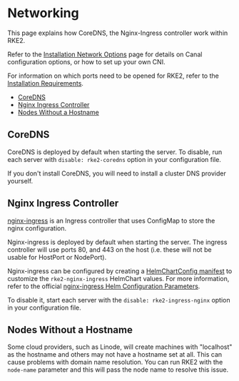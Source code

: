 # Networking

This page explains how CoreDNS, the Nginx-Ingress controller work within RKE2.

Refer to the [Installation Network Options](install/network_options.md) page for details on Canal configuration options, or how to set up your own CNI.

For information on which ports need to be opened for RKE2, refer to the [Installation Requirements](install/requirements.md).

- [CoreDNS](#coredns)
- [Nginx Ingress Controller](#nginx-ingress-controller)
- [Nodes Without a Hostname](#nodes-without-a-hostname)

## CoreDNS

CoreDNS is deployed by default when starting the server. To disable, run each server with `disable: rke2-coredns` option in your configuration file.

If you don't install CoreDNS, you will need to install a cluster DNS provider yourself.

## Nginx Ingress Controller

[nginx-ingress](https://github.com/kubernetes/ingress-nginx) is an Ingress controller that uses ConfigMap to store the nginx configuration.

Nginx-ingress is deployed by default when starting the server. The ingress controller will use ports 80, and 443 on the host (i.e. these will not be usable for HostPort or NodePort).

Nginx-ingress can be configured by creating a [HelmChartConfig manifest](helm.md#customizing-packaged-components-with-helmchartconfig) to customize the `rke2-nginx-ingress` HelmChart values. For more information, refer to the official [nginx-ingress Helm Configuration Parameters](https://github.com/helm/charts/tree/cfcf87ac254dcbb2d4aa1c866e20dd7e8e55b8e5/stable/nginx-ingress#configuration).

To disable it, start each server with the `disable: rke2-ingress-nginx` option in your configuration file.

## Nodes Without a Hostname

Some cloud providers, such as Linode, will create machines with "localhost" as the hostname and others may not have a hostname set at all. This can cause problems with domain name resolution. You can run RKE2 with the `node-name` parameter and this will pass the node name to resolve this issue.
